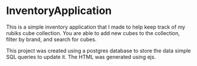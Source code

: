 # InventoryApplication

This is a simple inventory application that I made to help keep track of my rubiks cube collection. You are able to add new cubes to the collection, filter by brand, and search for cubes. 

This project was created using a postgres database to store the data simple SQL queries to update it. The HTML was generated using ejs.
